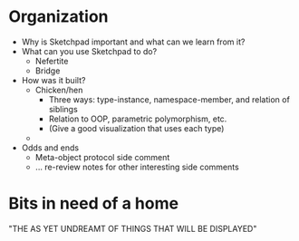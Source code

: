 # Organization

- Why is Sketchpad important and what can we learn from it?
- What can you use Sketchpad to do?
  - Nefertite
  - Bridge
- How was it built?
  - Chicken/hen
    - Three ways: type-instance, namespace-member, and relation of siblings
    - Relation to OOP, parametric polymorphism, etc.
    - (Give a good visualization that uses each type)
  -
- Odds and ends
  - Meta-object protocol side comment
  - ... re-review notes for other interesting side comments

# Bits in need of a home

"THE AS YET UNDREAMT OF THINGS THAT WILL BE DISPLAYED"
